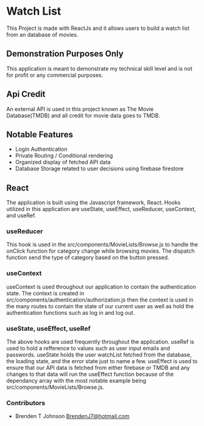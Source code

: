# Watch List

This Project is made with ReactJs and it allows users to build a watch list from an database of movies.

## Demonstration Purposes Only

This application is meant to demonstrate my technical skill level and is not for profit or any commercial purposes.

## Api Credit

An external API is used in this project known as The Movie Database(TMDB) and all credit for movie data goes to TMDB.

## Notable Features
* Login Authentication
* Private Routing / Conditional rendering
* Organized display of fetched API data
* Database Storage related to user decisions using firebase firestore

## React 

The application is built using the Javascript framework, React. Hooks utilized in this application are useState, useEffect, useReducer, useContext, and useRef.

### useReducer
This hook is used in the src/components/MovieLists/Browse.js to handle the onClick function for category change while browsing movies. The dispatch function send the type of category based on the button pressed.

### useContext
useContext is used throughout our application to contain the authentication state. The context is created in src/components/authentication/authorization.js then the context is used in the many routes to contain the state of our current user as well as hold the authentication functions such as log in and log out.

### useState, useEffect, useRef
The above hooks are used frequently throughout the application. useRef is used to hold a refference to values such as user input emails and passwords. useState holds the user watchList fetched from the database, the loading state, and the error state just to name a few. useEffect is used to ensure that our API data is fetched from either firebase or TMDB and any changes to that data will run the useEffect function because of the dependancy array with the most notable example being src/components/MovieLists/Browse.js.

### Contributors

- Brenden T Johnson <BrendenJ7@hotmail.com>


